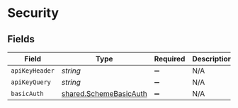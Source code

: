 # Security


## Fields

| Field                                                            | Type                                                             | Required                                                         | Description                                                      | Example                                                          |
| ---------------------------------------------------------------- | ---------------------------------------------------------------- | ---------------------------------------------------------------- | ---------------------------------------------------------------- | ---------------------------------------------------------------- |
| `apiKeyHeader`                                                   | *string*                                                         | :heavy_minus_sign:                                               | N/A                                                              |                                                                  |
| `apiKeyQuery`                                                    | *string*                                                         | :heavy_minus_sign:                                               | N/A                                                              |                                                                  |
| `basicAuth`                                                      | [shared.SchemeBasicAuth](../../models/shared/schemebasicauth.md) | :heavy_minus_sign:                                               | N/A                                                              |                                                                  |